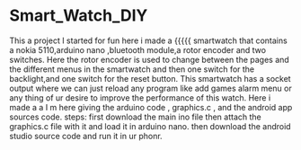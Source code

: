 # Smart_Watch_DIY
This a project I started for fun here i made a {{{{{ smartwatch that contains a nokia 5110,arduino nano ,bluetooth module,a rotor encoder and two switches.
Here the rotor encoder is used to change between the pages and the different menus in the smartwatch and then one switch for the backlight,and one switch for the reset button.
This smartwatch has a socket output where we can just reload any program like add games alarm menu or any thing of ur desire to improve the performance of this watch.
Here i made a a
I m here giving the arduino code , graphics.c , and the android app sources code.
steps:
first download the main ino file then attach the graphics.c file with it and load it in arduino nano.
then download the android studio source code and run it in ur phonr.
